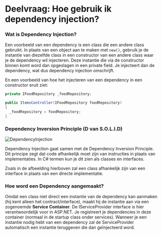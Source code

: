 # Deelvraag: Hoe gebruik ik dependency injection?

### Wat is Dependency Injection?

Een voorbeeld van een dependency is een class die een andere class gebruikt. In plaats van een object aan te maken met `new()`, gebruik je de instantie van diezelfde class in een constructor van een andere class waar je de dependency wil injecteren. Deze instantie die via de constructor binnen komt word dan opgeslagen in een private field. Je injecteert dan de dependency, wat dus dependency injection omschrijft.

En een voorbeeld van hoe het injecteren van een dependency in een constructor eruit ziet:

```c#
private IFoodRepository _foodRepository;

public ItemsController(IFoodRepository foodRepository)
{
  _foodRepository = foodRepository;
}
```

### Dependency Inversion Principle (D van S.O.L.I.D)

![DependencyInjection](https://user-images.githubusercontent.com/60918040/111621644-834dab80-87e8-11eb-9573-cc87e959ee28.png)

Dependency Injection gaat samen met de Dependency Inversion Principle. Dit principe zegt dat code afhankelijk moet zijn van instructies in plaats van implementaties. In C# termen kun je dit zien als classes en interfaces.

Zoals in de afbeelding hierboven zal een class afhankelijk zijn van een interface in plaats van een directe implementatie.

### Hoe word een Dependency aangemaakt?

Omdat een class niet direct een instantie van de dependency kan aanmaken (hij kent alleen het contract/interface), maakt hij de instantie aan via een zogenoemde **Service Container**. De IServiceProvider interface is hier verantwoordelijk voor in ASP.NET. Je registreert je dependencies in deze container (normaal in de startup class onder services). Wanneer je een instantie nodig hebt van een dependency zal de ServiceProvider automatisch een instantie teruggeven die dan geïnjecteerd word.
